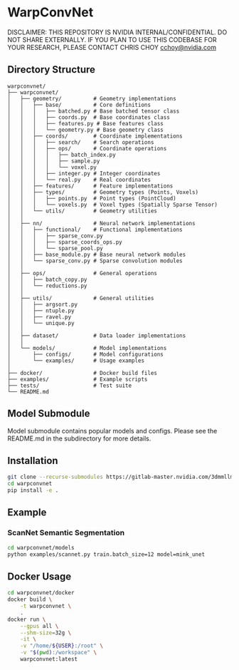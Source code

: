 # WarpConvNet

DISCLAIMER: THIS REPOSITORY IS NVIDIA INTERNAL/CONFIDENTIAL. DO NOT SHARE EXTERNALLY. IF YOU PLAN TO USE THIS CODEBASE FOR YOUR RESEARCH, PLEASE CONTACT CHRIS CHOY cchoy@nvidia.com

## Directory Structure

```
warpconvnet/
├── warpconvnet/
│   ├── geometry/          # Geometry implementations
│   │   ├── base/          # Core definitions
│   │   │   ├── batched.py # Base batched tensor class
│   │   │   ├── coords.py  # Base coordinates class
│   │   │   ├── features.py # Base features class
│   │   │   └── geometry.py # Base geometry class
│   │   ├── coords/        # Coordinate implementations
│   │   │   ├── search/    # Search operations
│   │   │   ├── ops/       # Coordinate operations
│   │   │   │   ├── batch_index.py
│   │   │   │   ├── sample.py
│   │   │   │   └── voxel.py
│   │   │   ├── integer.py # Integer coordinates
│   │   │   └── real.py    # Real coordinates
│   │   ├── features/      # Feature implementations
│   │   ├── types/         # Geometry types (Points, Voxels)
│   │   │   ├── points.py  # Point types (PointCloud)
│   │   │   └── voxels.py  # Voxel types (Spatially Sparse Tensor)
│   │   └── utils/         # Geometry utilities
│   │
│   ├── nn/                # Neural network implementations
│   │   ├── functional/    # Functional implementations
│   │   │   ├── sparse_conv.py
│   │   │   ├── sparse_coords_ops.py
│   │   │   └── sparse_pool.py
│   │   ├── base_module.py # Base neural network modules
│   │   └── sparse_conv.py # Sparse convolution modules
│   │
│   ├── ops/               # General operations
│   │   ├── batch_copy.py
│   │   └── reductions.py
│   │
│   ├── utils/             # General utilities
│   │   ├── argsort.py
│   │   ├── ntuple.py
│   │   ├── ravel.py
│   │   └── unique.py
│   │
│   ├── dataset/           # Data loader implementations
│   │
│   └── models/            # Model implementations
│       ├── configs/       # Model configurations
│       └── examples/      # Usage examples
│
├── docker/                # Docker build files
├── examples/              # Example scripts
├── tests/                 # Test suite
└── README.md
```

## Model Submodule

Model submodule contains popular models and configs. Please see the README.md in the subdirectory for more details.

## Installation

```bash
git clone --recurse-submodules https://gitlab-master.nvidia.com/3dmmllm/warp.git warpconvnet
cd warpconvnet
pip install -e .
```

## Example

### ScanNet Semantic Segmentation

```bash
cd warpconvnet/models
python examples/scannet.py train.batch_size=12 model=mink_unet
```

## Docker Usage

```bash
cd warpconvnet/docker
docker build \
    -t warpconvnet \
    .
docker run \
    --gpus all \
    --shm-size=32g \
    -it \
    -v "/home/${USER}:/root" \
    -v "$(pwd):/workspace" \
    warpconvnet:latest
```
